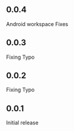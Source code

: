 ## 0.0.4

Android workspace Fixes

## 0.0.3

Fixing Typo

## 0.0.2

Fixing Typo

## 0.0.1

Initial release
